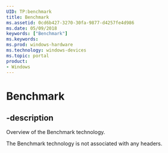 ```yaml
---
UID: TP:benchmark
title: Benchmark
ms.assetid: 0cd6b427-3270-30fa-9877-d4257fe4d986
ms.date: 05/09/2018
keywords: ["Benchmark"]
ms.keywords: 
ms.prod: windows-hardware
ms.technology: windows-devices
ms.topic: portal
product:
- Windows
---
```


# Benchmark

## -description

Overview of the Benchmark technology.

The Benchmark technology is not associated with any headers.


